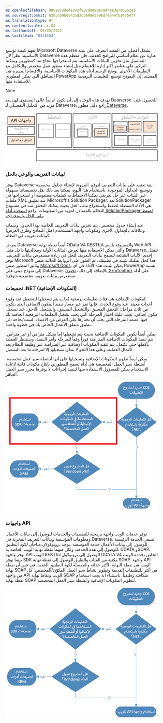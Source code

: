 ```yaml
---
ms.openlocfilehash: 0809853de41042f98cd849ba79d7ae3e7d0552a1
ms.sourcegitcommit: 638bab9b0642ad3d3698e559bdfe044fb14354f7
ms.translationtype: HT
ms.contentlocale: ar-SA
ms.lasthandoff: 04/05/2022
ms.locfileid: "8548553"
---
```

لفهم كيفية توسيع Microsoft Dataverse بشكل أفضل، من المفيد التعرف على بنيته الأساسية. نظراً لأن Dataverse عبارة عن نظام أساسي للبرامج كخدمة، فإن معظم هذه التفاصيل مثل تخزين البيانات الأساسية، يتم استخراجها بنجاح منا كمطورين ويمكننا التركيز على عناصر أكثر إثارة للاهتمام مثل إنشاء منطق عمل مخصص والتكامل مع التطبيقات الأخرى. يوضح الرسم أدناه هذه المكونات الأساسية، والأقسام المميزة هي المناطق التي يمكن لمطوري PowerApp المستند إلى النموذج توسيع التعليمات البرمجية للاستفادة منها.

> [!NOTE]
> تهدف هذه الوحدة إلى أن تكون عرضاً عالي المستوى لهندسة Dataverse. للحصول علي مزيد من التحليل التفصيلي لـ Dataverse، راجع دليل مطور[Dataverse](/power-apps/developer/common-data-service/overview/?azure-portal=true).

![رسم تخطيطي لعرض عالي المستوى للبنية.](../media/architecture.png)

### <a name="metadata-and-solution-awareness"></a>لبيانات التعريف والوعي بالحل

يوفر Dataverse بنية تعتمد على بيانات التعريف لتوفير المرونة لإنشاء جداول مخصصة وتوسيع الجداول الموجودة. باستخدام هذا النهج، يمكننا بعد ذلك نقل تخصيصاتنا بسهولة عبر البيئات عبر حل تعريفي يمكننا الاحتفاظ به كملفات مضغوطة أو استخراجها في ملفات XML عند تطبيق Microsoft's Solution Packager. تعد SolutionPackager هي الأداة المفضلة لضغط واستخراج ملف الحل بحيث يمكنك التحقق منه في مستودع التحكم بالمصادر. لمزيد من المعلومات، راجع [استخدم أداة SolutionPackager لضغط ملف الحل واستخراجه](/dynamics365/customerengagement/on-premises/developer/compress-extract-solution-file-solutionpackager?azure-portal=true).

عند إنشاء جدول مخصص، يتم تخزين بيانات التعريف الخاصة بهذا الجدول وسماته وعلاقاته بالجداول الأخرى ومكونات واجهة المستخدم (مثل النماذج وطرق العرض) كبيانات تعريف في النظام.

يعرض Dataverse أيضاً نقطة نهاية OData V4 RESTful، والمعروفة باسم Web API، والتي يمكن الاستفادة منها لعرض البيانات الأولية ومعالجتها داخل مثيل Dataverse. تتمثل إحدى الآليات الشائعة لتصفح بيانات التعريف للحل في زيادة مستعرض بيانات التعريف. توفر Microsoft هذا كحل يمكنك تثبيته في تطبيقك. تم العثور على الروابط الحالية ضمن وثائق المطور ضمن [Microsoft Docs](/power-apps/developer/common-data-service/browse-your-metadata?azure-portal=true). يمكن تثبيت هذه الأداة في أي PowerApp يستند إلى نموذج مبني على Dataverse. بالإضافة إلى ذلك، [تحتوي XrmToolbox](https://www.xrmtoolbox.com/plugins/MsCrmTools.MetadataBrowser/?azure-portal=true) على أداة مستعرض بيانات تعريف مجتمعية متوفرة.

### <a name="net-assemblies-plug-ins"></a>تجميعات .NET (المكونات الإضافية)

المكونات الإضافية هي فئات تعليمات برمجية مُدارة يتم تسجيلها للتشغيل عند وقوع أحداث معينة. عند وقوع الحدث، فإنها تمر عبر مسار تنفيذ المكون الإضافي الذي يتكون من ثلاث مراحل: التحقق المسبق، والتشغيل المسبق، والتشغيل اللاحق. عند تسجيل مكون إضافي، يجب عليك اختيار المرحلة التي يجب تشغيل التعليمات البرمجية الخاصة بك فيها. تعتمد المرحلة التي يجب أن تختارها على الغرض من الامتداد. لست\'بحاجة إلى تطبيق منطق الأعمال الخاص بك في خطوة واحدة. 

يمكن أيضاً تكوين المكونات الإضافية بحيث يتم تشغيلها إما بشكل متزامن أو غير متزامن. يتم تنفيذ المكونات الإضافية المتزامنة فوراً وفقاً للمرحلة وأمر التنفيذ، وستنتظر العملية بأكملها حتى تكتمل. يتم تنفيذ المكونات الإضافية غير المتزامنة عبر وظيفة النظام بعد اكتمال العملية، وعلى هذا النحو لا يمكن تسجيلها إلا لمرحلة ما بعد التشغيل.

يمكن أيضاً تطوير المكونات الإضافية وتسجيلها على أنها أنشطة سير عمل مخصصة. أنشطة سير العمل المخصصة هي أداة تسمح للمطورين بإنتاج مكونات قابلة لإعادة الاستخدام يمكن للمسؤول الاستفادة منها لتنفيذ إجراءات لا يوفرها محرر سير العمل الجاهز.

![رسم تخطيطي لمشروع CDS للتطبيقات الجديد مع أنشطة سير عمل مخصصة.](../media/custom-workflow-activities.png)

### <a name="apis"></a>واجهات API

توفر خدمات الويب واجهة برمجية للتطبيقات والخدمات للوصول إلى بيانات الأعمال ومعلومات المؤسسة وبيانات التعريف المخزنة في Dataverse. تسمى الخدمة الرئيسية للوصول إلى بيانات الأعمال خدمة المؤسسة. يوجد بروتوكولان متاحان لكود التطبيق للوصول إلى هذه الخدمة، ولكل منهما نقطة نهاية الويب الخاصة به: ODATA وSOAP. توفر واجهة API الويب RESTful الوصول إلى بروتوكول ODATA V4 الخاص بخدمة الويب بينما توفر SDK مكتبة من الفئات والطرق للوصول إلى نقطة نهاية SOAP. واجهة API الويب هي نقطة النهاية الأكثر حداثة والمفضلة لكود التطبيق الجديد، في حين أن نقطة نهاية SOAP هي أكثر للتطبيقات القديمة وتطوير نشاط سير العمل المكوّن/المخصص. كل من واجهة API الويب ونقاط نهاية SOAP متكافئة وظيفياً، باستثناء أنه يجب استخدام نقطة نهاية SOAP لتطوير المكونات الإضافية وأنشطة سير العمل المخصصة.

![رسم تخطيطي للتدفق لاختيار خدمة الويب.](../media/api.png)
 
